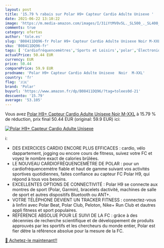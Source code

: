 ```yaml
---
layout: post
title: '15.79 % rabais sur Polar H9+ Capteur Cardio Adulte Unisexe '
date: 2021-06-22 13:10:22
image: 'https://m.media-amazon.com/images/I/31iYtMV0v5L._SL500_._SL400_.jpg'
comments: true
category: ofertas
author: 'tole.es'
slug: 'B08411DQ96-fr Polar H9+ Capteur Cardio Adulte Unisexe Noir M-XXL'
sku: 'B08411DQ96-fr'
tags: [ 'Cardiofréquencemètres','Sports et Loisirs','polar','Électronique sportive', ]
actualPrice: 50.44 EUR
currency: EUR
price: 50.44
comparePrice: 59.9 EUR
prodname: 'Polar H9+ Capteur Cardio Adulte Unisexe  Noir  M-XXL'
country: 'fr'
flag: '🇫🇷'
brand: 'Polar'
buyurl: 'https://www.amazon.fr/dp/B08411DQ96/?tag=tolees0d-21'
descuento: '15.79'
average: '53.105'
---
```


Vous avez [Polar H9+ Capteur Cardio Adulte Unisexe  Noir  M-XXL](https://www.amazon.fr/dp/B08411DQ96/?tag=tolees0d-21)  à  15.79 % de réduction, prix final  50.44 EUR (original: 59.9 EUR) ici:

[![Polar H9+ Capteur Cardio Adulte Unisexe ](https://m.media-amazon.com/images/I/31iYtMV0v5L._SL500_._SL400_.jpg)](https://www.amazon.fr/dp/B08411DQ96/?tag=tolees0d-21)

ℹ️:

- DES EXERCICES CARDIO ENCORE PLUS EFFICACES : cardio, vélo dappartement, jogging ou encore cours de fitness, suivez votre FC et voyez le nombre exact de calories brûlées.
- LE NOUVEAU CARDIOFRÉQUENCEMÈTRE DE POLAR : pour un cardiofréquencemètre fiable et haut de gamme suivant vos activités sportives quotidiennes, faites confiance au capteur FC Polar H9, qui répond à tous vos besoins.
- EXCELLENTES OPTIONS DE CONNECTIVITÉ : Polar H9 se connecte aux montres de sport (Polar, Garmin), bracelets dactivité, machines de salle de sport et autres dispositifs Bluetooth ou ANT+.
- VOTRE TÉLÉPHONE DEVIENT UN TRACKER FITNESS : connectez-vous à linfini avec Polar Beat, Polar Club, Peloton, Nike+ Run Club et dautres appli fitness et sport populaires.
- RÉFÉRENCE ABSOLUE POUR LE SUIVI DE LA FC : grâce à des décennies de recherche scientifique et de développement de produits approuvés par les sportifs et les chercheurs du monde entier, Polar est fier dêtre la référence absolue pour la mesure de la FC.

[🛒 Achetez-le maintenant!!](https://www.amazon.fr/dp/B08411DQ96/?tag=tolees0d-21)
